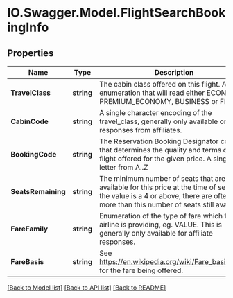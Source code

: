 # IO.Swagger.Model.FlightSearchBookingInfo
## Properties

Name | Type | Description | Notes
------------ | ------------- | ------------- | -------------
**TravelClass** | **string** | The cabin class offered on this flight. An enumeration that will read either ECONOMY, PREMIUM_ECONOMY, BUSINESS or FIRST | 
**CabinCode** | **string** | A single character encoding of the travel_class, generally only available on responses from affiliates. | [optional] 
**BookingCode** | **string** | The Reservation Booking Designator code that determines the quality and terms of the flight offered for the given price. A single letter from A..Z | 
**SeatsRemaining** | **string** | The minimum number of seats that are still available for this price at the time of search. If the value is a 4 or above, there are often more than this number of seats still available. | 
**FareFamily** | **string** | Enumeration of the type of fare which this airline is providing, eg. VALUE. This is generally only available for affiliate responses. | [optional] 
**FareBasis** | **string** | See https://en.wikipedia.org/wiki/Fare_basis_code for the fare being offered. | [optional] 

[[Back to Model list]](../README.md#documentation-for-models) [[Back to API list]](../README.md#documentation-for-api-endpoints) [[Back to README]](../README.md)

